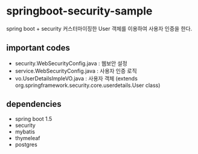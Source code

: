 # springboot-security-sample
spring boot + security 
커스터마이징한 User 객체를 이용하여 사용자 인증을 한다.

## important codes
 - security.WebSecurityConfig.java : 웹보안 설정
 - service.WebSecurityConfig.java  : 사용자 인증 로직
 -  vo.UserDetailsImpleVO.java      : 사용자 객체 (extends org.springframework.security.core.userdetails.User class)

## dependencies
 - spring boot 1.5
 - security
 - mybatis
 - thymeleaf
 - postgres
